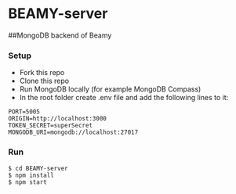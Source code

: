 # BEAMY-server

##MongoDB backend of Beamy

### Setup

- Fork this repo
- Clone this repo
- Run MongoDB locally (for example MongoDB Compass)
- In the root folder create .env file and add the following lines to it:

```shell
PORT=5005
ORIGIN=http://localhost:3000
TOKEN_SECRET=superSecret
MONGODB_URI=mongodb://localhost:27017
```

### Run 

```shell
$ cd BEAMY-server
$ npm install
$ npm start
```
